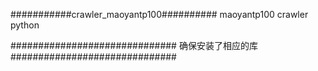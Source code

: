 ###########crawler_maoyantp100##########
maoyantp100 crawler python

##############################
确保安装了相应的库
##############################
